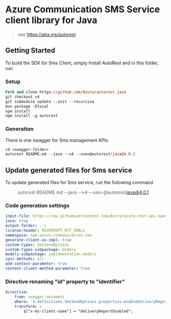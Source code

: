 # Azure Communication SMS Service client library for Java

> see https://aka.ms/autorest
## Getting Started

To build the SDK for Sms Client, simply Install AutoRest and in this folder, run:

### Setup
```ps
Fork and clone https://github.com/Azure/autorest.java
git checkout v4
git submodule update --init --recursive
mvn package -Dlocal
npm install
npm install -g autorest
```

### Generation

There is one swagger for Sms management APIs.

```ps
cd <swagger-folder>
autorest README.md --java --v4 --use=@autorest/java@4.0.1
```

## Update generated files for Sms service
To update generated files for Sms service, run the following command

> autorest README.md --java --v4 --use=@autorest/java@4.0.1

### Code generation settings
``` yaml
input-file: https://raw.githubusercontent.com/Azure/azure-rest-api-specs/master/specification/communication/data-plane/Microsoft.CommunicationServicesSms/stable/2021-03-07/communicationservicessms.json
java: true
output-folder: ..\
license-header: MICROSOFT_MIT_SMALL	
namespace: com.azure.communication.sms	
generate-client-as-impl: true	
custom-types: SmsSendOptions
custom-types-subpackage: models
models-subpackage: implementation.models
sync-methods: all
add-context-parameter: true
context-client-method-parameter: true

```

### Directive renaming "id" property to "identifier"

``` yaml
directive:
    from: swagger-document
    where: '$.definitions.SmsSendOptions.properties.enableDeliveryReport'
    transform: >
        $["x-ms-client-name"] = "deliveryReportEnabled";
```

